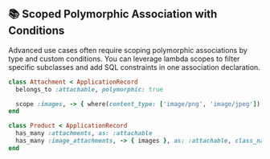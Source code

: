 ## 📚 Scoped Polymorphic Association with Conditions

Advanced use cases often require scoping polymorphic associations by type and custom conditions. You can leverage lambda scopes to filter specific subclasses and add SQL constraints in one association declaration.

```ruby
class Attachment < ApplicationRecord
  belongs_to :attachable, polymorphic: true

  scope :images, -> { where(content_type: ['image/png', 'image/jpeg']) }
end

class Product < ApplicationRecord
  has_many :attachments, as: :attachable
  has_many :image_attachments, -> { images }, as: :attachable, class_name: 'Attachment'
end
```
